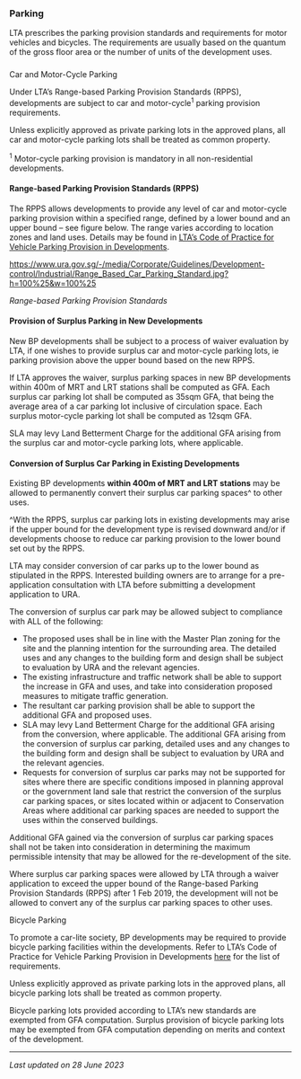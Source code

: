 ### Parking

LTA prescribes the parking provision standards and requirements for
motor vehicles and bicycles. The requirements are usually based on the
quantum of the gross floor area or the number of units of the
development uses.

### 

<a href="#Car-Parking" class="collapsible collapsed"
data-toggle="collapse"></a>

Car and Motor-Cycle Parking

Under LTA’s Range-based Parking Provision Standards (RPPS), developments
are subject to car and motor-cycle<sup>1</sup> parking provision
requirements.

Unless explicitly approved as private parking lots in the approved
plans, all car and motor-cycle parking lots shall be treated as common
property.

<sup>1</sup> Motor-cycle parking provision is mandatory in all
non-residential developments.

<a href="#Range-Based" class="collapsible collapsed"
data-parent="#Car-Parking1" data-toggle="collapse"></a>

#### Range-based Parking Provision Standards (RPPS)

The RPPS allows developments to provide any level of car and motor-cycle
parking provision within a specified range, defined by a lower bound and
an upper bound – see figure below. The range varies according to
location zones and land uses. Details may be found in <a
href="https://www.lta.gov.sg/content/ltagov/en/industry_innovations/industry_matters/development_construction_resources/vehicle_parking/requirements_for_vehicle_parking_proposals.html"
rel="noopener noreferrer" target="_blank">LTA’s Code of Practice for
Vehicle Parking Provision in Developments</a>.

<https://www.ura.gov.sg/-/media/Corporate/Guidelines/Development-control/Industrial/Range_Based_Car_Parking_Standard.jpg?h=100%25&w=100%25>

*Range-based Parking Provision Standards*

<a href="#Provision" class="collapsible collapsed"
data-parent="#Car-Parking1" data-toggle="collapse"></a>

#### Provision of Surplus Parking in New Developments

New BP developments shall be subject to a process of waiver evaluation
by LTA, if one wishes to provide surplus car and motor-cycle parking
lots, ie parking provision above the upper bound based on the new RPPS.

If LTA approves the waiver, surplus parking spaces in new BP
developments within 400m of MRT and LRT stations shall be computed as
GFA. Each surplus car parking lot shall be computed as 35sqm GFA, that
being the average area of a car parking lot inclusive of circulation
space. Each surplus motor-cycle parking lot shall be computed as 12sqm
GFA.

SLA may levy Land Betterment Charge for the additional GFA arising from
the surplus car and motor-cycle parking lots, where applicable.

<a href="#Conversion" class="collapsible collapsed"
data-parent="#Car-Parking1" data-toggle="collapse"></a>

#### Conversion of Surplus Car Parking in Existing Developments

Existing BP developments **within 400m of MRT and LRT stations** may be
allowed to permanently convert their surplus car parking spaces^ to
other uses.

^With the RPPS, surplus car parking lots in existing developments may
arise if the upper bound for the development type is revised downward
and/or if developments choose to reduce car parking provision to the
lower bound set out by the RPPS.

LTA may consider conversion of car parks up to the lower bound as
stipulated in the RPPS. Interested building owners are to arrange for a
pre-application consultation with LTA before submitting a development
application to URA.

The conversion of surplus car park may be allowed subject to compliance
with ALL of the following:

-   The proposed uses shall be in line with the Master Plan zoning for
    the site and the planning intention for the surrounding area. The
    detailed uses and any changes to the building form and design shall
    be subject to evaluation by URA and the relevant agencies.
-   The existing infrastructure and traffic network shall be able to
    support the increase in GFA and uses, and take into consideration
    proposed measures to mitigate traffic generation.
-   The resultant car parking provision shall be able to support the
    additional GFA and proposed uses.
-   SLA may levy Land Betterment Charge for the additional GFA arising
    from the conversion, where applicable. The additional GFA arising
    from the conversion of surplus car parking, detailed uses and any
    changes to the building form and design shall be subject to
    evaluation by URA and the relevant agencies.
-   Requests for conversion of surplus car parks may not be supported
    for sites where there are specific conditions imposed in planning
    approval or the government land sale that restrict the conversion of
    the surplus car parking spaces, or sites located within or adjacent
    to Conservation Areas where additional car parking spaces are needed
    to support the uses within the conserved buildings.

Additional GFA gained via the conversion of surplus car parking spaces
shall not be taken into consideration in determining the maximum
permissible intensity that may be allowed for the re-development of the
site.

Where surplus car parking spaces were allowed by LTA through a waiver
application to exceed the upper bound of the Range-based Parking
Provision Standards (RPPS) after 1 Feb 2019, the development will not be
allowed to convert any of the surplus car parking spaces to other uses.

<a href="#Bicycle-Parking" class="collapsible collapsed"
data-toggle="collapse"></a>

Bicycle Parking

To promote a car-lite society, BP developments may be required to
provide bicycle parking facilities within the developments. Refer to
LTA’s Code of Practice for Vehicle Parking Provision in Developments <a
href="https://www.lta.gov.sg/content/ltagov/en/industry_innovations/industry_matters/development_construction_resources/vehicle_parking/requirements_for_vehicle_parking_proposals.html"
rel="noopener noreferrer" target="_blank">here</a> for the list of
requirements.

Unless explicitly approved as private parking lots in the approved
plans, all bicycle parking lots shall be treated as common property.

Bicycle parking lots provided according to LTA’s new standards are
exempted from GFA computation. Surplus provision of bicycle parking lots
may be exempted from GFA computation depending on merits and context of
the development.

------------------------------------------------------------------------

*Last updated on 28 June 2023*
